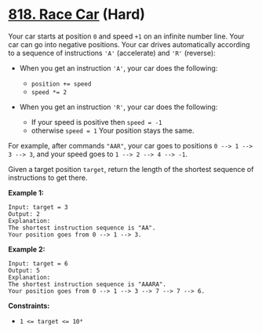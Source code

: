 # [818. Race Car][link] (Hard)

[link]: https://leetcode.com/problems/race-car/

Your car starts at position `0` and speed `+1` on an infinite number line. Your car can go into
negative positions. Your car drives automatically according to a sequence of instructions `'A'`
(accelerate) and `'R'` (reverse):

- When you get an instruction `'A'`, your car does the following:

  - `position += speed`
  - `speed *= 2`
- When you get an instruction `'R'`, your car does the following:

  - If your speed is positive then `speed = -1`
  - otherwise `speed = 1`
 Your position stays the same.

For example, after commands `"AAR"`, your car goes to positions `0 --> 1 --> 3 --> 3`, and your speed goes
to `1 --> 2 --> 4 --> -1`.

Given a target position `target`, return the length of the shortest sequence of instructions to get
there.

**Example 1:**

```
Input: target = 3
Output: 2
Explanation:
The shortest instruction sequence is "AA".
Your position goes from 0 --> 1 --> 3.
```

**Example 2:**

```
Input: target = 6
Output: 5
Explanation:
The shortest instruction sequence is "AAARA".
Your position goes from 0 --> 1 --> 3 --> 7 --> 7 --> 6.
```

**Constraints:**

- `1 <= target <= 10⁴`
